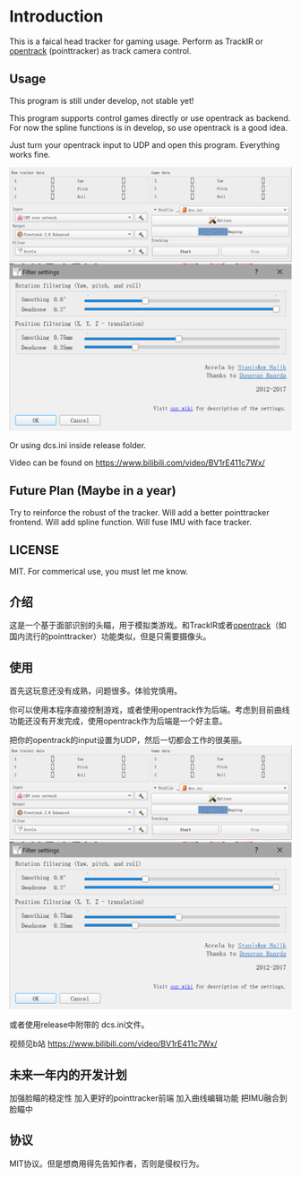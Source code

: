 # Introduction
This is a faical head tracker for gaming usage. Perform as TrackIR or [opentrack](https://github.com/opentrack/opentrack) (pointtracker) as track camera control.

## Usage

This program is still under develop, not stable yet!

This program supports control games directly or use opentrack as backend. For now the spline functions is in develop, so use opentrack is a good idea.

Just turn your opentrack input to UDP and open this program. Everything works fine.

![c1](./docs/opentracker_config.PNG)
![c2](./docs/opentracker_config2.PNG)

Or using dcs.ini inside release folder.

Video can be found on https://www.bilibili.com/video/BV1rE411c7Wx/
## Future Plan (Maybe in a year)
Try to reinforce the robust of the tracker.
Will add a better pointtracker frontend.
Will add spline function.
Will fuse IMU with face tracker.

## LICENSE
MIT. For commerical use, you must let me know.



## 介绍
这是一个基于面部识别的头瞄，用于模拟类游戏。和TrackIR或者[opentrack](https://github.com/opentrack/opentrack)（如国内流行的pointtracker）功能类似，但是只需要摄像头。

## 使用
首先这玩意还没有成熟，问题很多。体验党慎用。

你可以使用本程序直接控制游戏，或者使用opentrack作为后端。考虑到目前曲线功能还没有开发完成，使用opentrack作为后端是一个好主意。

把你的opentrack的input设置为UDP，然后一切都会工作的很美丽。
![c1](./docs/opentracker_config.PNG)
![c2](./docs/opentracker_config2.PNG)

或者使用release中附带的 dcs.ini文件。

视频见b站 https://www.bilibili.com/video/BV1rE411c7Wx/

## 未来一年内的开发计划
加强脸瞄的稳定性
加入更好的pointtracker前端
加入曲线编辑功能
把IMU融合到脸瞄中

## 协议

MIT协议。但是想商用得先告知作者，否则是侵权行为。